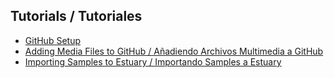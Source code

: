 ## Tutorials / Tutoriales

+ [GitHub Setup](GitHub-setup.md)
+ [Adding Media Files to GitHub / Añadiendo Archivos Multimedia a GitHub](GitHub-addingFiles.md)
+ [Importing Samples to Estuary / Importando Samples a Estuary](Estuary-ImportingSamples.md)
